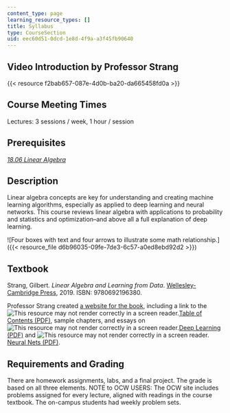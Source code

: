```yaml
---
content_type: page
learning_resource_types: []
title: Syllabus
type: CourseSection
uid: eec60d51-0dcd-1e8d-4f9a-a3f45fb90640
---
```


Video Introduction by Professor Strang
--------------------------------------

{{< resource f2bab657-087e-4d0b-ba20-da665458fd0a >}}

Course Meeting Times
--------------------

Lectures: 3 sessions / week, 1 hour / session

Prerequisites
-------------

[_18.06 Linear Algebra_](/courses/18-06sc-linear-algebra-fall-2011/)

Description
-----------

Linear algebra concepts are key for understanding and creating machine learning algorithms, especially as applied to deep learning and neural networks. This course reviews linear algebra with applications to probability and statistics and optimization–and above all a full explanation of deep learning.

![Four boxes with text and four arrows to illustrate some math relationship.]({{< resource_file d6b96035-09fe-7de3-6c57-a0ed8ebd92d2 >}})

Textbook
--------

Strang, Gilbert. _Linear Algebra and Learning from Data_. [Wellesley-Cambridge Press](http://www.wellesleycambridge.com/), 2019. ISBN: 9780692196380.

Professor Strang created [a website for the book](http://math.mit.edu/~gs/learningfromdata/), including a link to the ![This resource may not render correctly in a screen reader.](/images/inacessible.gif)[Table of Contents (PDF)](http://math.mit.edu/~gs/learningfromdata/dsla_toc.pdf), sample chapters, and essays on ![This resource may not render correctly in a screen reader.](/images/inacessible.gif)[Deep Learning (PDF)](http://math.mit.edu/%7Egs/learningfromdata/SIAM03.pdf) and ![This resource may not render correctly in a screen reader.](/images/inacessible.gif)[Neural Nets (PDF)](http://math.mit.edu/%7Egs/learningfromdata/dsla_dlnn.pdf).

Requirements and Grading
------------------------

There are homework assignments, labs, and a final project. The grade is based on all three elements. NOTE to OCW USERS: The OCW site includes problems assigned for every lecture, aligned with readings in the course textbook. The on-campus students had weekly problem sets.